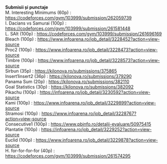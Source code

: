 **Submisii și punctaje**
<br/>
M. Interesting Minimums  (60p)	: https://codeforces.com/gym/103999/submission/262059739 <br/>
I. Dacians vs Samurai 	(100p)	: https://codeforces.com/gym/103999/submission/261581448 <br/>
L. SAlt 		            (100p)	: https://codeforces.com/gym/103999/submission/261696169 <br/>
Bleach 			            (100p)	: https://www.infoarena.ro/job_detail/3228452?action=view-source <br/>
Proc2 			            (100p)	: https://www.infoarena.ro/job_detail/3228473?action=view-source <br/>
Timbre 			            (100p)	: https://www.infoarena.ro/job_detail/3228573?action=view-source <br/>
Sirbun 			             (35p)	: https://kilonova.ro/submissions/375865 <br/>
Insert1insert2 		       (36p)	: https://kilonova.ro/submissions/379290 <br/>
Panama Sum 		           (20p)	: https://kilonova.ro/submissions/382110 <br/>
Goal Statistics 	       (30p)	: https://kilonova.ro/submissions/382092 <br/>
Pikachu 		            (100p)	: https://infoarena.ro/job_detail/3230592?action=view-source <br/>
Kami 			              (100p)	: https://www.infoarena.ro/job_detail/3229899?action=view-source <br/>
Stramosi 		            (100p)	: https://www.infoarena.ro/job_detail/3228767?action=view-source <br/>
Consecutive1 		        (100p)	: https://www.pbinfo.ro/detalii-evaluare/50975415 <br/>
Plantatie 		          (100p)	: https://infoarena.ro/job_detail/3229252?action=view-source <br/>
Euclid 			            (100p)	: https://www.infoarena.ro/job_detail/3229878?action=view-source <br/>
H. for-for-for-for 	     (40p)	: https://codeforces.com/gym/103999/submission/261574295 <br/>
